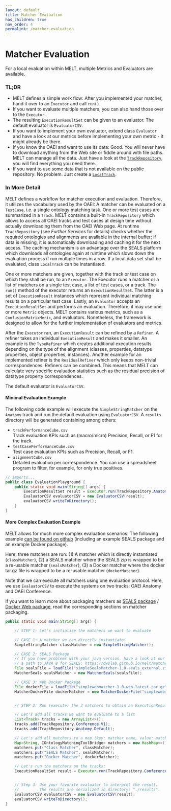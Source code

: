 ```yaml
---
layout: default
title: Matcher Evaluation
has_children: true
nav_order: 4
permalink: /matcher-evaluation
---
```




# Matcher Evaluation
For a local evaluation within MELT, multiple Metrics and Evaluators are available.

### TL;DR

* MELT defines a simple work flow: After you implemented your matcher, hand it over to an `Executor` and call `run()`.
* If you want to evaluate multiple matchers, you can also hand those over to the `Executor`.
* The resulting `ExecutionResultSet` can be given to an evaluator. The default evaluator is `EvaluatorCSV`.
* If you want to implement your own evaluator, extend class `Evaluator` and have a look at our metrics before implementing
your own metric - it might already be there.
* If you know the OAEI and want to use its data: Good. You will never have to download anything from the Web site or fiddle around with file paths. 
MELT can manage all the data. Just have a look at the [`TrackRepository`](https://dwslab.github.io/melt/track-repository), you will find everything you need there.
* If you want to use some data that is not available on the public repository: No problem. Just create a [`LocalTrack`](https://dwslab.github.io/melt/matcher-evaluation/local-track).

### In More Detail
MELT defines a workflow for matcher execution and evaluation. Therefore, it utilizes the vocabulary used by the OAEI: A
matcher can be evaluated on a `TestCase`, i.e. a single ontology matching task. One or more test cases are summarized in
a `Track`. MELT contains a built-in `TrackRepository` which allows to access all OAEI tracks and test cases at design time
without actually downloading them from the OAEI Web page. At runtime `TrackRepository` (see *Further Services* for details) checks whether the required
ontologies and alignments are available in the internal buffer; if data is missing, it is automatically downloading and
caching it for the next access. The caching mechanism is an advantage over the SEALS platform which downloads all ontologies
again at runtime which slows down the evaluation process if run multiple times in a row. If a local data set shall be
evaluated, class `LocalTrack` can be instantiated.

One or more matchers are given, together with the track or test case on which they shall be run, to an `Executor`. The 
Executor runs a matcher or a list of matchers on a single test case, a list of test cases, or a track. The `run()` method 
of the executor returns an `ExecutionResultSet`. The latter is a set of `ExecutionResult` instances which 
represent individual matching results on a particular test case. Lastly, an `Evaluator` accepts an `ExecutionResultSet` and performs an evaluation. Therefore, it may use one or more `Metric` objects. MELT contains various metrics, such as a 
`ConfusionMatrixMeric`, and evaluators. Nonetheless, the framework is designed to allow for the further implementation 
of evaluators and metrics.

After the `Executor` ran, an `ExecutionResult` can be refined by a `Refiner`. A refiner takes an individual `ExecutionResult` and makes it smaller. An example is the `TypeRefiner` which creates additional execution results depending on the type of 
the alignment (classes, properties, datatype properties, object properties, instances). Another example for an implemented 
refiner is the `ResidualRefiner` which only keeps non-trivial correspondences. Refiners can be combined. This means that 
MELT can calculate very specific evaluation statistics such as the residual precision of datatype property correspondences. 

The default evaluator is `EvaluatorCSV`.

#### Minimal Evaluation Example
The following code example will execute the `SimpleStringMatcher` on the `Anatomy` track
and run the default evaluation using `EvaluatorCSV`. A `results` directory will be generated containing
among others:
- `trackPerformanceCube.csv`<br/>Track evaluation KPIs such as (macro/micro) Precision, Recall, or F1 for the track.
- `testCasePerformanceCube.csv`<br/>Test case evaluation KPIs such as Precision, Recall, or F1. 
- `alignmentCube.csv`<br/>Detailed evaluation per correspondence. You can use a spreadsheet program to filter, for example, for only true positives.


```java
// imports...
public class EvaluationPlayground {
    public static void main(String[] args) {
        ExecutionResultSet result = Executor.run(TrackRepository.Anatomy.Default, new SimpleStringMatcher());
        EvaluatorCSV evaluatorCSV = new EvaluatorCSV(result);
        evaluatorCSV.writeToDirectory();
    }
}
```

#### More Complex Evaluation Example
MELT allows for much more complex evaluation scenarios. The following example [can be found on github](https://github.com/dwslab/melt/tree/master/examples/evaluationExample) (including an example SEALS package and an example Docker package). 

Here, three matchers are run: (1) A matcher which is directly instantiated (`classMatcher`), (2) a SEALS matcher where the SEALS zip is wrapped to be a re-usable matcher (`sealsMatcher`), (3) a Docker matcher where the docker tar.gz file is wrapped to be a re-usable matcher (`dockerMatcher`).

Note that we can execute all matchers using one evaluation protocol. Here, we use `EvaluatorCSV` to execute the systems on two tracks: OAEI Anatomy and OAEI Conference.

If you want to learn more about packaging matchers as [SEALS package](https://dwslab.github.io/melt/matcher-packaging/seals) / [Docker Web package](https://dwslab.github.io/melt/matcher-packaging/web), read the corresponding sections on matcher packaging.

```java
public static void main(String[] args) {

    // STEP 1: Let's initialize the matchers we want to evaluate

    // CASE 1: A matcher we can directly instantiate:
    SimpleStringMatcher classMatcher = new SimpleStringMatcher();

    // CASE 2: SEALS Package
    // If you have problems with your java version, have a look at our user guide on how to manually set
    // a path to JAVA 8 for SEALS: https://dwslab.github.io/melt/matcher-packaging/seals#evaluate-and-re-use-a-seals-package-with-melt
    File sealsFile = loadFile("simpleSealsMatcher-1.0-seals_external.zip");
    MatcherSeals sealsMatcher = new MatcherSeals(sealsFile);

    // CASE 3: Web Docker Package
    File dockerFile = loadFile("simplewebmatcher-1.0-web-latest.tar.gz");
    MatcherDockerFile dockerMatcher = new MatcherDockerFile("simplewebmatcher-1.0-web", dockerFile);


    // STEP 2: Run (execute) the 3 matchers to obtain an ExecutionResultSet instance

    // Let's add all tracks we want to evaluate to a list
    List<Track> tracks = new ArrayList<>();
    tracks.add(TrackRepository.Conference.V1);
    tracks.add(TrackRepository.Anatomy.Default);

    // Let's add all matchers to a map (key: matcher name, value: matcher instance)
    Map<String, IOntologyMatchingToolBridge> matchers = new HashMap<>();
    matchers.put("Class Matcher", classMatcher);
    matchers.put("SEALS Matcher", sealsMatcher);
    matchers.put("Docker Matcher", dockerMatcher);

    // Let's run the matchers on the tracks:
    ExecutionResultSet result = Executor.run(TrackRepository.Conference.V1, matchers);


    // Step 3: Use your favorite evaluator to interpret the result.
    //         The results are serialized in directory: "./results".
    EvaluatorCSV evaluatorCSV = new EvaluatorCSV(result);
    evaluatorCSV.writeToDirectory();
}
```